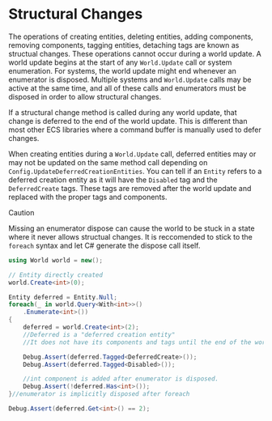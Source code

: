 # Structural Changes
The operations of creating entities, deleting entities, adding components, removing components, tagging entities, detaching tags are known as structual changes.
These operations cannot occur during a world update. A world update begins at the start of any `World.Update` call or system enumeration.
For systems, the world update might end whenever an enumerator is disposed. Multiple systems and `World.Update` calls may be active at the same time, and all of these calls and enumerators must be disposed in order to allow structural changes.

If a structural change method is called during any world update, that change is deferred to the end of the world update. This is different than most other ECS libraries where a command buffer is manually used to defer changes.

When creating entities during a `World.Update` call, deferred entities may or may not be updated on the same method call depending on `Config.UpdateDeferredCreationEntities`. You can tell if an `Entity` refers to a deferred creation entity as it will have the `Disabled` tag and the `DeferredCreate` tags. These tags are removed after the world update and replaced with the proper tags and components.

> [!CAUTION]
> Missing an enumerator dispose can cause the world to be stuck in a state where it never allows structual changes. It is reccomended to stick to the `foreach` syntax and let C# generate the dispose call itself.

```csharp
using World world = new();

// Entity directly created
world.Create<int>(0);

Entity deferred = Entity.Null;
foreach(_ in world.Query<With<int>>()
    .Enumerate<int>())
{
    deferred = world.Create<int>(2);
    //Deferred is a "deferred creation entity"
    //It does not have its components and tags until the end of the world update.

    Debug.Assert(deferred.Tagged<DeferredCreate>());
    Debug.Assert(deferred.Tagged<Disabled>());

    //int component is added after enumerator is disposed.
    Debug.Assert(!deferred.Has<int>());
}//enumerator is implicitly disposed after foreach

Debug.Assert(deferred.Get<int>() == 2);
```
